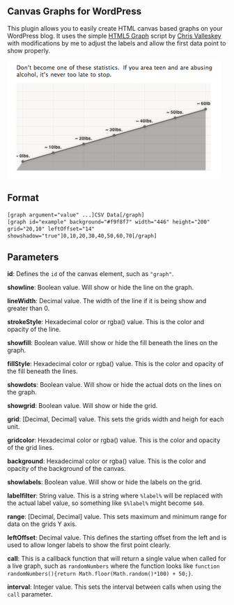## Canvas Graphs for WordPress ##

This plugin allows you to easily create HTML canvas based graphs on your WordPress blog. It uses the simple [HTML5 Graph](http://chrisvalleskey.com/html5-graph/) script by [Chris Valleskey](http://chrisvalleskey.com/) with modifications by me to adjust the labels and allow the first data point to show properly.

![Example Graph](https://github.com/MatthewCallis/Canvas-Graphs/blob/master/screenshot-1.png)

## Format ##

    [graph argument="value" ...]CSV Data[/graph]
    [graph id="example" background="#f9f8f7" width="446" height="200" grid="20,10" leftOffset="14" showshadow="true"]0,10,20,30,40,50,60,70[/graph]

## Parameters ##

**id**: Defines the `id` of the canvas element, such as `"graph"`.

**showline**: Boolean value. Will show or hide the line on the graph.

**lineWidth**: Decimal value. The width of the line if it is being show and greater than 0.

**strokeStyle**: Hexadecimal color or rgba() value. This is the color and opacity of the line.

**showfill**: Boolean value. Will show or hide the fill beneath the lines on the graph.

**fillStyle**: Hexadecimal color or rgba() value. This is the color and opacity of the fill beneath the lines.

**showdots**: Boolean value. Will show or hide the actual dots on the lines on the graph.

**showgrid**: Boolean value. Will show or hide the grid.

**grid**: [Decimal, Decimal] value. This sets the grids width and heigh for each unit.

**gridcolor**: Hexadecimal color or rgba() value. This is the color and opacity of the grid lines.

**background**: Hexadecimal color or rgba() value. This is the color and opacity of the background of the canvas.

**showlabels**: Boolean value. Will show or hide the labels on the grid.

**labelfilter**: String value. This is a string where `%label%` will be replaced with the actual label value, so something like `$%label%` might become `$40`.

**range**: [Decimal, Decimal] value. This sets maximum and minimum range for data on the grids Y axis.

**leftOffset**: Decimal value. This defines the starting offset from the left and is used to allow longer labels to show the first point clearly.

**call**: This is a callback function that will return a single value when called for a live graph, such as `randomNumbers` where the function looks like `function randomNumbers(){return Math.floor(Math.random()*100) + 50;}`.

**interval**: Integer value. This sets the interval between calls when using the `call` parameter.